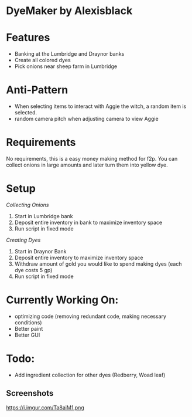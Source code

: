 # DyeMaker by Alexisblack

 

# Features

* Banking at the Lumbridge and Draynor banks
* Create all colored dyes
* Pick onions near sheep farm in Lumbridge
 

# Anti-Pattern

* When selecting items to interact with Aggie the witch, a random item is selected. 
* random camera pitch when adjusting camera to view Aggie
 

# Requirements

No requirements, this is a easy money making method for f2p. You can collect onions in large amounts and later turn them into yellow dye.
 

# Setup

*Collecting Onions*

1. Start in Lumbridge bank
2. Deposit entire inventory in bank to maximize inventory space
3. Run script in fixed mode

*Creating Dyes*

1. Start in Draynor Bank
2. Deposit entire inventory to maximize inventory space
3. Withdraw amount of gold you would like to spend making dyes (each dye costs 5 gp)
4. Run script in fixed mode
 

# Currently Working On:

* optimizing code (removing redundant code, making necessary conditions)
* Better paint
* Better GUI
 

# Todo:

* Add ingredient collection for other dyes (Redberry, Woad leaf)

## Screenshots
https://i.imgur.com/Ta8aiM1.png
